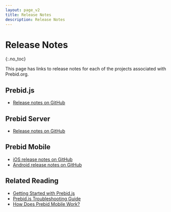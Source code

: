 ```yaml
---
layout: page_v2
title: Release Notes
description: Release Notes
---
```


<div class="bs-docs-section" markdown="1">

# Release Notes
{:.no_toc}

This page has links to release notes for each of the projects associated with Prebid.org.

## Prebid.js

+ [Release notes on GitHub](https://github.com/prebid/Prebid.js/releases)

## Prebid Server

+ [Release notes on GitHub](https://github.com/prebid/prebid-server/releases)

## Prebid Mobile

+ [iOS release notes on GitHub](https://github.com/prebid/prebid-mobile-ios/releases)
+ [Android release notes on GitHub](https://github.com/prebid/prebid-mobile-android/releases)

## Related Reading

+ [Getting Started with Prebid.js]({{site.baseurl}}/dev-docs/getting-started.html)
+ [Prebid.js Troubleshooting Guide]({{site.baseurl}}/dev-docs/prebid-troubleshooting-guide.html)
+ [How Does Prebid Mobile Work?]({{site.baseurl}}/prebid-mobile/prebid-mobile.html)

</div>

